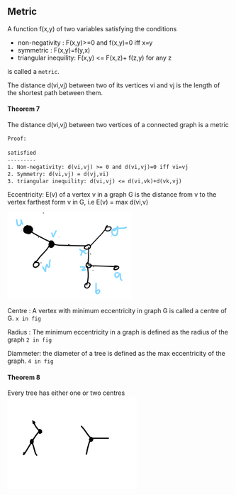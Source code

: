## Metric
A function f(x,y) of two variables satisfying the conditions
- non-negativity : F(x,y)>=0 and f(x,y)=0 iff x=y
- symmetric : F(x,y)=f(y,x)
- triangular inequility: F(x,y) <= F(x,z)+ f(z,y) for any z

is called a `metric`. 

The distance d(vi,vj) between two of its vertices vi and vj is the length of the shortest path between them.

#### Theorem 7

The distance d(vi,vj) between two vertices of a connected graph is a metric

```
Proof: 

satisfied
---------
1. Non-negativity: d(vi,vj) >= 0 and d(vi,vj)=0 iff vi=vj  
2. Symmetry: d(vi,vj) = d(vj,vi)
3. triangular inequility: d(vi,vj) <= d(vi,vk)+d(vk,vj)

```


Eccentricity: E(v) of a  vertex v in a graph G is the distance from v to the vertex farthest form v in G, i.e 
E(v) = max d(vi,v)

![graph](img/graph.png)

Centre : A vertex with minimum eccentricity in graph G is called a centre of G.
`x in fig`

Radius :  The minimum eccentricity in a graph is defined as the radius of the graph 
`2 in fig`

Diammeter: the diameter of a tree is defined as the max eccentricity of the graph.
`4 in fig`

#### Theorem 8

Every tree has either one or two centres 
![Ecc_center](img/Ecc_center.png)